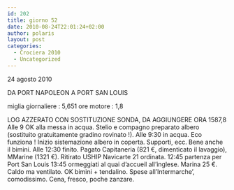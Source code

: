 ```yaml
---
id: 202
title: giorno 52
date: 2010-08-24T22:01:24+02:00
author: polaris
layout: post
categories:
  - Crociera 2010
  - Uncategorized
---
```

24 agosto 2010

DA PORT NAPOLEON A PORT SAN LOUIS

miglia giornaliere : 5,651
ore motore : 1,8

LOG AZZERATO CON SOSTITUZIONE SONDA, DA AGGIUNGERE ORA 1587,8
Alle 9 OK alla messa in acqua. Stelio e compagno preparato albero (sostituito gratuitamente gradino rovinato !).
Alle 9:30 in acqua. Eco funziona ! Inizio sistemazione albero in coperta. Supporti, ecc. Bene anche il bimini.
Alle 12:30 finito. Pagato Capitaneria (821 €, dimenticato il lavaggio), MMarine (1321 €). Ritirato USHIP Navicarte 21 ordinata.
12:45 partenza per Port San Louis
13:45 ormeggiati al quai d’accueil all’inglese. Marina 25 €. Caldo ma ventilato.
OK bimini + tendalino.
Spese all’Intermarche’, comodissimo.
Cena, fresco, poche zanzare.
